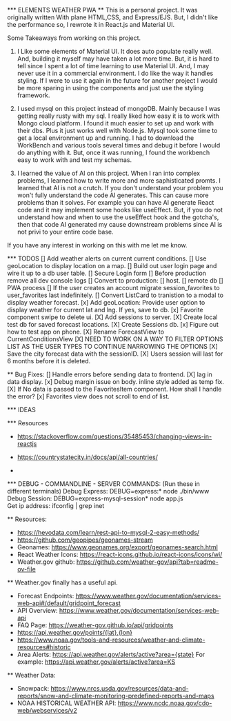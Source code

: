 *** ELEMENTS WEATHER PWA
** This is a personal project.  It was originally written With plane HTML,CSS, and Express/EJS. But, I didn't like the performance so, I rewrote it in React.js and Material UI.

Some Takeaways from working on this project.  

1. I Like some elements of Material UI.  It does auto populate really well.  And, building it myself may have taken a lot more time.  But, it is hard to tell since I spent a lot of time learning to use Material UI.  And, I may never use it in a commercial environment.  I do like the way it handles styling.  If I were to use it again in the future for another project I would be more sparing in using the components and just use the styling framework.

2. I used mysql on this project instead of mongoDB.  Mainly because I was getting really rusty with my sql.  I really liked how easy it is to work with Mongo cloud platform.  I found it much easier to set up and work with their dbs.  Plus it just works well with Node.js. Mysql took some time to get a local environment up and running.  I had to download the WorkBench and various tools several times and debug it before I would do anything with it.  But, once it was running, I found the workbench easy to work with and test my schemas.

3. I learned the value of AI on this project.  When I ran into complex problems, I learned how to write more and more saphisticated promts. I learned that AI is not a crutch.  If you don't understand your problem you won't fully understand the code AI generates.  This can cause more problems than it solves. For example you can have AI generate React code and it may implement some hooks like useEffect.  But, if you do not understand how and when to use the useEffect hook and the gotcha's, then that code AI generated my cause downstream problems since AI is not privi to your entire code base.


If you have any interest in working on this with me let me know.

*** TODOS
[]  Add weather alerts on current current conditions.
[]  Use geoLocation to display location on a map.
[]  Build out user login page and wire it up to a db user table.
[] Secure Login form
[] Before production remove all dev console logs
[] Convert to production:
    [] host.
    [] remote db
    [] PWA process
[] If the user creates an account migrate session_favorites to user_favorites last indefinitely.
[] Convert ListCard to tranistion to a modal to display weather forecast.
[x]  Add geoLocation: Provide user option to display weather for current lat and lng. If yes, save to db.
[x]  Favorite component swipe to delete ui.
[X] Add sessions to server.
[X] Create local test db for saved forecast locations.
[X] Create Sessions db.
[x] Figure out how to test app on phone.
[X] Rename ForecastView to CurrentConditionsView
[X] NEED TO WORK ON A WAY TO FILTER OPTIONS LIST AS THE USER TYPES TO CONTINUE NARROWING THE OPTIONS
[X] Save the city forecast data with the sessionID.
[X] Users session will last for 6 months before it is deleted.

** Bug Fixes:
[] Handle errors before sending data to frontend.
[X] lag in data display.
[x] Debug margin issue on body. inline style added as temp fix.
[X] If No data is passed to the FavoritesItem component. How shall I handle the error?
[x] Favorites view does not scroll to end of list.

*** IDEAS

*** Resources

- https://stackoverflow.com/questions/35485453/changing-views-in-reactjs

- https://countrystatecity.in/docs/api/all-countries/
- 

*** DEBUG - COMMANDLINE -  SERVER COMMANDS: (Run these in different terminals)
Debug Express: DEBUG=express:* node ./bin/www    
Debug Session: DEBUG=express-mysql-session* node app.js  
Get ip address: ifconfig | grep inet   

** Resources:
- https://hevodata.com/learn/rest-api-to-mysql-2-easy-methods/
- https://github.com/geopipes/geonames-stream
- Geonames: https://www.geonames.org/export/geonames-search.html
- React Weather Icons: https://react-icons.github.io/react-icons/icons/wi/
- Weather.gov github: https://github.com/weather-gov/api?tab=readme-ov-file

** Weather.gov finally has a useful api.
- Forecast Endpoints: https://www.weather.gov/documentation/services-web-api#/default/gridpoint_forecast
- API Overview: https://www.weather.gov/documentation/services-web-api
- FAQ Page: https://weather-gov.github.io/api/gridpoints
- https://api.weather.gov/points/{lat},{lon}
- https://www.noaa.gov/tools-and-resources/weather-and-climate-resources#historic
- Area Alerts:
https://api.weather.gov/alerts/active?area={state}
For example: https://api.weather.gov/alerts/active?area=KS

** Weather Data:
- Snowpack: https://www.nrcs.usda.gov/resources/data-and-reports/snow-and-climate-monitoring-predefined-reports-and-maps
- NOAA HISTORICAL WEATHER API: https://www.ncdc.noaa.gov/cdo-web/webservices/v2

